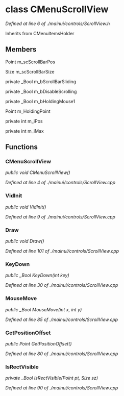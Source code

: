 # class CMenuScrollView

*Defined at line 6 of ./mainui/controls/ScrollView.h*

Inherits from CMenuItemsHolder



## Members

Point m_scScrollBarPos

Size m_scScrollBarSize

private _Bool m_bScrollBarSliding

private _Bool m_bDisableScrolling

private _Bool m_bHoldingMouse1

Point m_HoldingPoint

private int m_iPos

private int m_iMax



## Functions

### CMenuScrollView

*public void CMenuScrollView()*

*Defined at line 4 of ./mainui/controls/ScrollView.cpp*

### VidInit

*public void VidInit()*

*Defined at line 9 of ./mainui/controls/ScrollView.cpp*

### Draw

*public void Draw()*

*Defined at line 101 of ./mainui/controls/ScrollView.cpp*

### KeyDown

*public _Bool KeyDown(int key)*

*Defined at line 30 of ./mainui/controls/ScrollView.cpp*

### MouseMove

*public _Bool MouseMove(int x, int y)*

*Defined at line 85 of ./mainui/controls/ScrollView.cpp*

### GetPositionOffset

*public Point GetPositionOffset()*

*Defined at line 80 of ./mainui/controls/ScrollView.cpp*

### IsRectVisible

*private _Bool IsRectVisible(Point pt, Size sz)*

*Defined at line 90 of ./mainui/controls/ScrollView.cpp*



